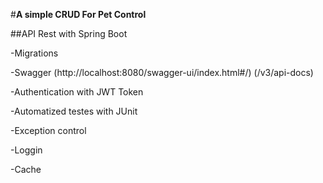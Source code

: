 #**A simple CRUD For Pet Control**

##API Rest with Spring Boot

-Migrations

-Swagger (http://localhost:8080/swagger-ui/index.html#/) (/v3/api-docs)

-Authentication with JWT Token

-Automatized testes with JUnit

-Exception control

-Loggin

-Cache


